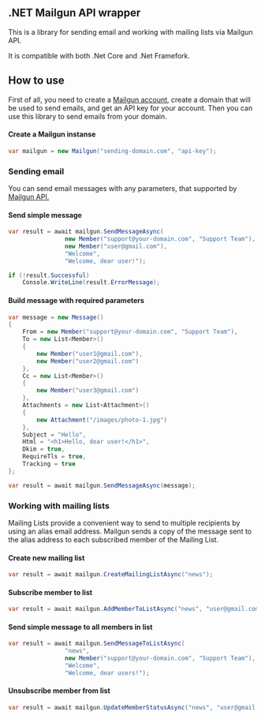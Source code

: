 ## .NET Mailgun API wrapper
This is a library for sending email and working with mailing lists via Mailgun API.

It is compatible with both .Net Core and .Net Framefork.
## How to use
First of all, you need to create a [Mailgun account](https://www.mailgun.com/), create a domain that will be used to send emails, and get an API key for your account. Then you can use this library to send emails from your domain.
#### Create a Mailgun instanse
```csharp
var mailgun = new Mailgun("sending-domain.com", "api-key");
```
### Sending email
You can send email messages with any parameters, that supported by [Mailgun API.](https://documentation.mailgun.com/en/latest/api-sending.html#sending)
#### Send simple message
```csharp
var result = await mailgun.SendMessageAsync(
                new Member("support@your-domain.com", "Support Team"), // From
                new Member("user@gmail.com"),                          // To
                "Welcome",                                             // Subject
                "Welcome, dear user!");                                // Message

if (!result.Successful)
    Console.WriteLine(result.ErrorMessage);
```
#### Build message with required parameters
```csharp
var message = new Message()
{
    From = new Member("support@your-domain.com", "Support Team"),
    To = new List<Member>()
    {
        new Member("user1@gmail.com"),
        new Member("user2@gmail.com")
    },
    Cc = new List<Member>()
    {
        new Member("user3@gmail.com")
    },
    Attachments = new List<Attachment>()
    {
        new Attachment("/images/photo-1.jpg")
    },
    Subject = "Hello",
    Html = "<h1>Hello, dear user!</h1>",
    Dkim = true,
    RequireTls = true,
    Tracking = true
};

var result = await mailgun.SendMessageAsync(message);
```
### Working with mailing lists
Mailing Lists provide a convenient way to send to multiple recipients by using an alias email address. Mailgun sends a copy of the message sent to the alias address to each subscribed member of the Mailing List.
#### Create new mailing list
```csharp
var result = await mailgun.CreateMailingListAsync("news");
```
#### Subscribe member to list
```csharp
var result = await mailgun.AddMemberToListAsync("news", "user@gmail.com");
```
#### Send simple message to all members in list
```csharp
var result = await mailgun.SendMessageToListAsync(
                "news",                                                // Mailing list
                new Member("support@your-domain.com", "Support Team"), // From
                "Welcome",                                             // Subject
                "Welcome, dear users!");                                // Message
```
#### Unsubscribe member from list
```csharp
var result = await mailgun.UpdateMemberStatusAsync("news", "user@gmail.com", false);
```
